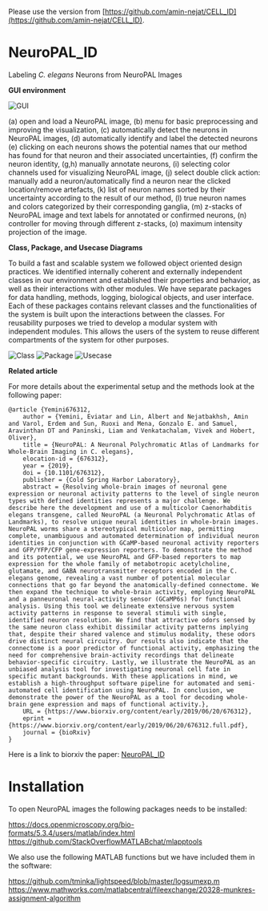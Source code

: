 Please use the version from [https://github.com/amin-nejat/CELL_ID](https://github.com/amin-nejat/CELL_ID).

# NeuroPAL_ID
Labeling *C. elegans* Neurons from NeuroPAL Images

**GUI environment** 


![GUI](https://dl.dropboxusercontent.com/s/0217ga414rpwepk/GUI-labeled.png)

(a) open and load a NeuroPAL image, (b) menu for basic preprocessing and improving the visualization, (c) automatically detect the neurons in NeuroPAL images, (d) automatically identify and label the detected neurons (e) clicking on each neurons shows the potential names that our method has found for that neuron and their associated uncertainties, (f) confirm the neuron identity, (g,h) manually annotate neurons, (i) selecting color channels used for visualizing NeuroPAL image, (j) select double click action: manually add a neuron/automatically find a neuron near the clicked location/remove artefacts, (k) list of neuron names sorted by their uncertainty according to the result of our method, (l) true neuron names and colors categorized by their corresponding ganglia, (m) z-stacks of NeuroPAL image and text labels for annotated or confirmed neurons, (n) controller for moving through different z-stacks, (o) maximum intensity projection of the image.

**Class, Package, and Usecase Diagrams**


To build a fast and scalable system we followed object oriented design practices. We identified internally coherent and externally independent classes in our environment and established their properties and behavior, as well as their interactions with other modules. We have separate packages for data handling, methods, logging, biological objects, and user interface. Each of these packages contains relevant classes and the functionalities of the system is built upon the interactions between the classes. For reusability purposes we tried to develop a modular system with independent modules. This allows the users of the system to reuse different compartments of the system for other purposes.

![Class](https://dl.dropboxusercontent.com/s/ngtlg5q4k7vlqcs/Class.png)
![Package](https://dl.dropboxusercontent.com/s/6en1q28tfdze7h9/Package.png)
![Usecase](https://dl.dropboxusercontent.com/s/xmapjhtnlfylozz/Usecase.png)

**Related article** 

For more details about the experimental setup and the methods look at the following paper:

```
@article {Yemini676312,
	author = {Yemini, Eviatar and Lin, Albert and Nejatbakhsh, Amin and Varol, Erdem and Sun, Ruoxi and Mena, Gonzalo E. and Samuel, Aravinthan DT and Paninski, Liam and Venkatachalam, Vivek and Hobert, Oliver},
	title = {NeuroPAL: A Neuronal Polychromatic Atlas of Landmarks for Whole-Brain Imaging in C. elegans},
	elocation-id = {676312},
	year = {2019},
	doi = {10.1101/676312},
	publisher = {Cold Spring Harbor Laboratory},
	abstract = {Resolving whole-brain images of neuronal gene expression or neuronal activity patterns to the level of single neuron types with defined identities represents a major challenge. We describe here the development and use of a multicolor Caenorhabditis elegans transgene, called NeuroPAL (a Neuronal Polychromatic Atlas of Landmarks), to resolve unique neural identities in whole-brain images. NeuroPAL worms share a stereotypical multicolor map, permitting complete, unambiguous and automated determination of individual neuron identities in conjunction with GCaMP-based neuronal activity reporters and GFP/YFP/CFP gene-expression reporters. To demonstrate the method and its potential, we use NeuroPAL and GFP-based reporters to map expression for the whole family of metabotropic acetylcholine, glutamate, and GABA neurotransmitter receptors encoded in the C. elegans genome, revealing a vast number of potential molecular connections that go far beyond the anatomically-defined connectome. We then expand the technique to whole-brain activity, employing NeuroPAL and a panneuronal neural-activity sensor (GCaMP6s) for functional analysis. Using this tool we delineate extensive nervous system activity patterns in response to several stimuli with single, identified neuron resolution. We find that attractive odors sensed by the same neuron class exhibit dissimilar activity patterns implying that, despite their shared valence and stimulus modality, these odors drive distinct neural circuitry. Our results also indicate that the connectome is a poor predictor of functional activity, emphasizing the need for comprehensive brain-activity recordings that delineate behavior-specific circuitry. Lastly, we illustrate the NeuroPAL as an unbiased analysis tool for investigating neuronal cell fate in specific mutant backgrounds. With these applications in mind, we establish a high-throughput software pipeline for automated and semi-automated cell identification using NeuroPAL. In conclusion, we demonstrate the power of the NeuroPAL as a tool for decoding whole-brain gene expression and maps of functional activity.},
	URL = {https://www.biorxiv.org/content/early/2019/06/20/676312},
	eprint = {https://www.biorxiv.org/content/early/2019/06/20/676312.full.pdf},
	journal = {bioRxiv}
}
```

Here is a link to biorxiv the paper: [NeuroPAL_ID](https://www.biorxiv.org/content/10.1101/676312v1)

# Installation

To open NeuroPAL images the following packages needs to be installed:

https://docs.openmicroscopy.org/bio-formats/5.3.4/users/matlab/index.html
https://github.com/StackOverflowMATLABchat/mlapptools

We also use the following MATLAB functions but we have included them in the software:

https://github.com/tminka/lightspeed/blob/master/logsumexp.m
https://www.mathworks.com/matlabcentral/fileexchange/20328-munkres-assignment-algorithm
